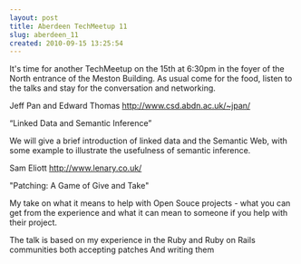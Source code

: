```yaml
---
layout: post
title: Aberdeen TechMeetup 11
slug: aberdeen_11
created: 2010-09-15 13:25:54
---
```


It's time for another TechMeetup on the 15th at 6:30pm in the foyer of the North entrance of the Meston Building. As usual come for the food, listen to the talks and stay for the conversation and networking.

Jeff Pan and Edward Thomas
http://www.csd.abdn.ac.uk/~jpan/

“Linked Data and Semantic Inference”

We will give a brief introduction of linked data and the Semantic Web, with some example to illustrate the usefulness of semantic inference.

Sam Eliott
http://www.lenary.co.uk/

"Patching: A Game of Give and Take"

My take on what it means to help with Open Souce projects - what you
can get from the experience and what it can mean to someone if you
help with their project.

The talk is based on my experience in the Ruby and Ruby on Rails
communities both accepting patches And writing them